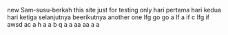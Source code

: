 new Sam-susu-berkah
this site just for testing only
hari pertama 
hari kedua
hari ketiga
selanjutnya
beerikutnya
another one
lfg
go
go
a
lf
a
if
c
lfg
if
awsd
ac
a
h
a
a
b 
q
a
a
aa
aa
a
a
